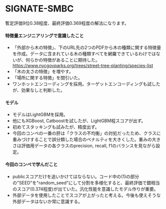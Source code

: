 # SIGNATE-SMBC

暫定評価9位0.38程度、最終評価0.369程度の解法になります。

#### 特徴量エンジニアリングで意識したこと
*   「外部から木の特徴」、下のURL先の2つのPDFから木の種類に関する特徴量を作成。データに含まれている木の種類すべてを網羅できているわけではないが、何らかの特徴があることに期待した。
https://www.nycgovparks.org/trees/street-tree-planting/species-list
*   「木の太さの特徴」を増やす。
*   「場所に関する特徴」を間引いた。
*   ワンホットエンコーディングを採用。ターゲットエンコーディングも試したが、効果なしと判断した。

#### モデル
*   モデルはLightGBMを採用。
*   他にもXGBoost, Catboostを試したが、LightGBM程スコアが出ず。
*   初めてスタッキングも試みたが、精度出ず。
*   今回のコンペの一番の肝は「クラスの不均衡」の対処だったため、クラスに重みづけすることで誤分類した場合のペナルティを大きくした。重みの大きさは評価用データの各クラスのprecision, recall, f1のバランスを見ながら設定。

#### 今回のコンペで学んだこと
*   publicスコアだけを追いかけてはならない。コード中の(1)の部分の"SEED"を"random_seed"にして分割を多様化すると、最終評価で銀相当のスコア(0.374程度)が出ていた。汎化性能を意識したモデル作りが重要。
*   外部データを使用したことでスコアが上がったと考える。今後も使えそうな外部データはないか常に意識する。
